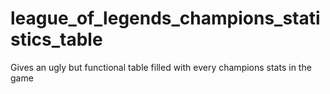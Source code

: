# league_of_legends_champions_statistics_table
Gives an ugly but functional table filled with every champions stats in the game
